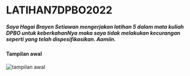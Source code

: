 # LATIHAN7DPBO2022
##### Saya Hagai Brayen Setiawan mengerjakan latihan 5 dalam mata kuliah DPBO untuk keberkahanNya maka saya tidak melakukan kecurangan seperti yang telah dispesifikasikan. Aamiin.

#### Tampilan awal
![tampilan awal](https://user-images.githubusercontent.com/90954012/161982445-971a24ee-0b90-4224-b1c9-d38ff067aba7.png)
